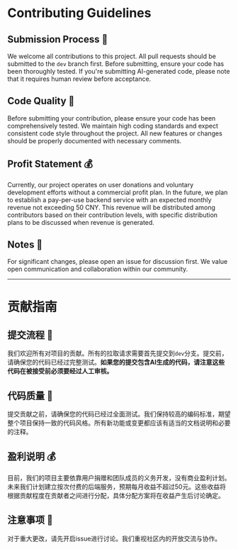 # Contributing Guidelines

## Submission Process 📮
We welcome all contributions to this project. All pull requests should be submitted to the `dev` branch first. Before submitting, ensure your code has been thoroughly tested. If you're submitting AI-generated code, please note that it requires human review before acceptance.

## Code Quality 🧪
Before submitting your contribution, please ensure your code has been comprehensively tested. We maintain high coding standards and expect consistent code style throughout the project. All new features or changes should be properly documented with necessary comments.

## Profit Statement 💰
Currently, our project operates on user donations and voluntary development efforts without a commercial profit plan. In the future, we plan to establish a pay-per-use backend service with an expected monthly revenue not exceeding 50 CNY. This revenue will be distributed among contributors based on their contribution levels, with specific distribution plans to be discussed when revenue is generated.

## Notes 📝
For significant changes, please open an issue for discussion first. We value open communication and collaboration within our community.

---

# 贡献指南

## 提交流程 📮
我们欢迎所有对项目的贡献。所有的拉取请求需要首先提交到`dev`分支。提交前，请确保您的代码已经过完整测试。**如果您的提交包含AI生成的代码，请注意这些代码在被接受前必须要经过人工审核。**

## 代码质量 🧪
提交贡献之前，请确保您的代码已经过全面测试。我们保持较高的编码标准，期望整个项目保持一致的代码风格。所有新功能或变更都应该有适当的文档说明和必要的注释。

## 盈利说明 💰
目前，我们的项目主要依靠用户捐赠和团队成员的义务开发，没有商业盈利计划。未来我们计划建立按次付费的后端服务，预期每月收益不超过50元。这些收益将根据贡献程度在贡献者之间进行分配，具体分配方案将在收益产生后讨论确定。

## 注意事项 📝
对于重大更改，请先开启issue进行讨论。我们重视社区内的开放交流与协作。
